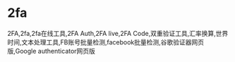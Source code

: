 # 2fa
2FA,2fa,2fa在线工具,2FA Auth,2FA live,2FA Code,双重验证工具,汇率换算,世界时间,文本处理工具,FB账号批量检测,facebook批量检测,谷歌验证器网页版,Google authenticator网页版
